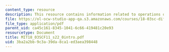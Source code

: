 ```yaml
---
content_type: resource
description: This resource contains information related to operations on fourier series.
file: https://ol-ocw-studio-app-qa.s3.amazonaws.com/courses/18-03sc-differential-equations-fall-2011/3ba2a2bb9c3a39da8ca1ed3aea398448_MIT18_03SCF11_s22_0intro.pdf
file_type: application/pdf
parent_uid: ca45c161-8345-1041-6c66-419481c20e93
resourcetype: Document
title: MIT18_03SCF11_s22_0intro.pdf
uid: 3ba2a2bb-9c3a-39da-8ca1-ed3aea398448
---
```

